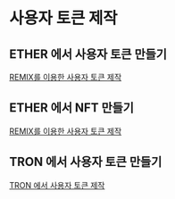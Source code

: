 # 사용자 토큰 제작
## ETHER 에서 사용자 토큰 만들기
[ REMIX를 이용한 사용자 토큰 제작](token/ether/remix.md)

## ETHER 에서 NFT 만들기
[ REMIX를 이용한 사용자 토큰 제작](nft/ether/remix.md)

## TRON 에서 사용자 토큰 만들기
[ TRON 에서 사용자 토큰 제작](token/tron/token.md)
